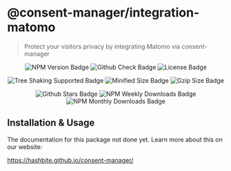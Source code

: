 # @consent-manager/integration-matomo

> Protect your visitors privacy by integrating Matomo via consent-manager

<center>

![NPM Version Badge](https://badgen.net/npm/v/@consent-manager/integration-matomo)
![Github Check Badge](https://badgen.net/github/checks/hashbite/consent-manager/main)
![License Badge](https://badgen.net/npm/license/@consent-manager/integration-matomo)

![Tree Shaking Supported Badge](https://badgen.net/bundlephobia/tree-shaking/@consent-manager/integration-matomo)
![Minified Size Badge](https://badgen.net/bundlephobia/min/@consent-manager/integration-matomo)
![Gzip Size Badge](https://badgen.net/bundlephobia/minzip/@consent-manager/integration-matomo)

![Github Stars Badge](https://badgen.net/github/stars/hashbite/consent-manager)
![NPM Weekly Downloads Badge](https://badgen.net/npm/dw/@consent-manager/integration-matomo)
![NPM Monthly Downloads Badge](https://badgen.net/npm/dm/@consent-manager/integration-matomo)

</center>

## Installation & Usage

The documentation for this package not done yet. Learn more about this on our website:

https://hashbite.github.io/consent-manager/
